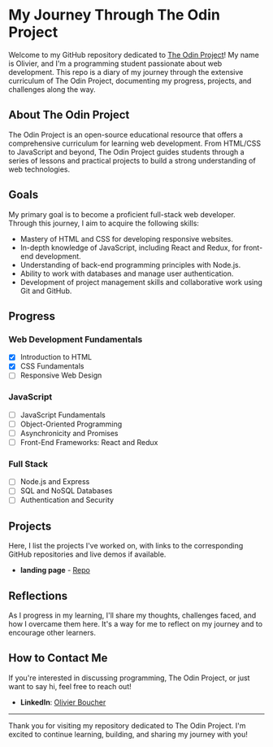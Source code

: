 # My Journey Through The Odin Project

Welcome to my GitHub repository dedicated to [The Odin Project](https://www.theodinproject.com/)! My name is Olivier, and I'm a programming student passionate about web development.
This repo is a diary of my journey through the extensive curriculum of The Odin Project, documenting my progress, projects, and challenges along the way.

## About The Odin Project

The Odin Project is an open-source educational resource that offers a comprehensive curriculum for learning web development. From HTML/CSS to JavaScript and beyond,
The Odin Project guides students through a series of lessons and practical projects to build a strong understanding of web technologies.

## Goals

My primary goal is to become a proficient full-stack web developer. Through this journey, I aim to acquire the following skills:

- Mastery of HTML and CSS for developing responsive websites.
- In-depth knowledge of JavaScript, including React and Redux, for front-end development.
- Understanding of back-end programming principles with Node.js.
- Ability to work with databases and manage user authentication.
- Development of project management skills and collaborative work using Git and GitHub.

## Progress

### Web Development Fundamentals

- [x] Introduction to HTML
- [x] CSS Fundamentals
- [ ] Responsive Web Design

### JavaScript

- [ ] JavaScript Fundamentals
- [ ] Object-Oriented Programming
- [ ] Asynchronicity and Promises
- [ ] Front-End Frameworks: React and Redux

### Full Stack

- [ ] Node.js and Express
- [ ] SQL and NoSQL Databases
- [ ] Authentication and Security

## Projects

Here, I list the projects I've worked on, with links to the corresponding GitHub repositories and live demos if available.

- **landing page** - [Repo](https://github.com/axhar005/theOdinProject/tree/main/Foundations/Project:_Landing_Page)

## Reflections

As I progress in my learning, I'll share my thoughts, challenges faced, and how I overcame them here. It's a way for me to reflect on my journey and to encourage other learners.

## How to Contact Me

If you're interested in discussing programming, The Odin Project, or just want to say hi, feel free to reach out!

- **LinkedIn**: [Olivier Boucher](https://www.linkedin.com/in/olivier-boucher-8047262b7/)

---

Thank you for visiting my repository dedicated to The Odin Project. I'm excited to continue learning, building, and sharing my journey with you!
